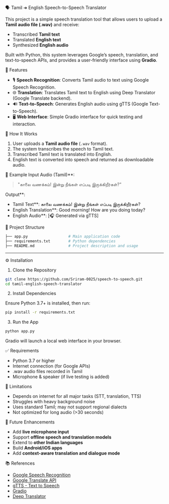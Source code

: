 🗣️ Tamil ➜ English Speech-to-Speech Translator

This project is a simple speech translation tool that allows users to upload a **Tamil audio file (.wav)** and receive:

* Transcribed **Tamil text**
* Translated **English text**
* Synthesized **English audio**

Built with Python, this system leverages Google’s speech, translation, and text-to-speech APIs, and provides a user-friendly interface using **Gradio**.

📌 Features

* 🎙️ **Speech Recognition**: Converts Tamil audio to text using Google Speech Recognition.
* 🌐 **Translation**: Translates Tamil text to English using Deep Translator (Google Translate backend).
* 🔊 **Text-to-Speech**: Generates English audio using gTTS (Google Text-to-Speech).
* 🖥️ **Web Interface**: Simple Gradio interface for quick testing and interaction.


🚀 How It Works

1. User uploads a **Tamil audio file** (`.wav` format).
2. The system transcribes the speech to Tamil text.
3. Transcribed Tamil text is translated into English.
4. English text is converted into speech and returned as downloadable audio.


🧪 Example
Input Audio (Tamil)**:

> "காலை வணக்கம்! இன்று நீங்கள் எப்படி இருக்கிறீர்கள்?"

Output**:

* Tamil Text**: காலை வணக்கம்! இன்று நீங்கள் எப்படி இருக்கிறீர்கள்?
* English Translation**: Good morning! How are you doing today?
* English Audio**: \[🎧 Generated via gTTS]


📂 Project Structure

```bash
├── app.py                  # Main application code
├── requirements.txt        # Python dependencies
├── README.md               # Project description and usage
```

---

⚙️ Installation

1. Clone the Repository

```bash
git clone https://github.com/Sriram-0025/speech-to-speech.git
cd tamil-english-speech-translator
```

2. Install Dependencies

Ensure Python 3.7+ is installed, then run:

```bash
pip install -r requirements.txt
```

3. Run the App

```bash
python app.py
```

Gradio will launch a local web interface in your browser.


✅ Requirements

* Python 3.7 or higher
* Internet connection (for Google APIs)
* .wav audio files recorded in Tamil
* Microphone & speaker (if live testing is added)


📌 Limitations

* Depends on internet for all major tasks (STT, translation, TTS)
* Struggles with heavy background noise
* Uses standard Tamil; may not support regional dialects
* Not optimized for long audio (>30 seconds)


🧭 Future Enhancements

* Add **live microphone input**
* Support **offline speech and translation models**
* Extend to **other Indian languages**
* Build **Android/iOS apps**
* Add **context-aware translation and dialogue mode**



📚 References

* [Google Speech Recognition](https://cloud.google.com/speech-to-text)
* [Google Translate API](https://cloud.google.com/translate)
* [gTTS - Text to Speech](https://pypi.org/project/gTTS/)
* [Gradio](https://www.gradio.app/)
* [Deep Translator](https://pypi.org/project/deep-translator/)



